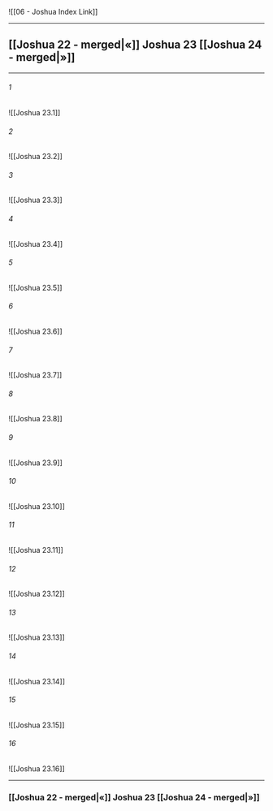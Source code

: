 ![[06 - Joshua Index Link]]

---
##  [[Joshua 22 - merged|«]] Joshua 23 [[Joshua 24 - merged|»]]

---

###### 1
![[Joshua 23.1]] 

###### 2
![[Joshua 23.2]] 

###### 3
![[Joshua 23.3]] 

###### 4
![[Joshua 23.4]]

###### 5 
![[Joshua 23.5]] 

###### 6
![[Joshua 23.6]] 

###### 7
![[Joshua 23.7]] 

###### 8
![[Joshua 23.8]] 

###### 9
![[Joshua 23.9]] 

###### 10
![[Joshua 23.10]] 

###### 11
![[Joshua 23.11]] 

###### 12
![[Joshua 23.12]]

###### 13
![[Joshua 23.13]] 

###### 14
![[Joshua 23.14]] 

###### 15
![[Joshua 23.15]]

###### 16
![[Joshua 23.16]] 


---
###  [[Joshua 22 - merged|«]] Joshua 23 [[Joshua 24 - merged|»]]